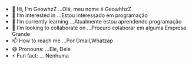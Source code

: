 - 👋 Hi, I’m GeowhzZ ...Olá, meu nome é GeowhhzZ
- 👀 I’m interested in ...Estou interessado em programação
- 🌱 I’m currently learning ...Atualmente estou aprendendo programação
- 💞️ I’m looking to collaborate on ...Procuro colaborar em alguma Empresa Grande
- 📫 How to reach me ...Por Gmail,Whatzap
- 😄 Pronouns: ...Ele, Dele
- ⚡ Fun fact: ... Nenhuma

<!---
GeowhzZ/GeowhzZ is a ✨ special ✨ repository because its `README.md` (this file) appears on your GitHub profile.
You can click the Preview link to take a look at your changes.
--->
